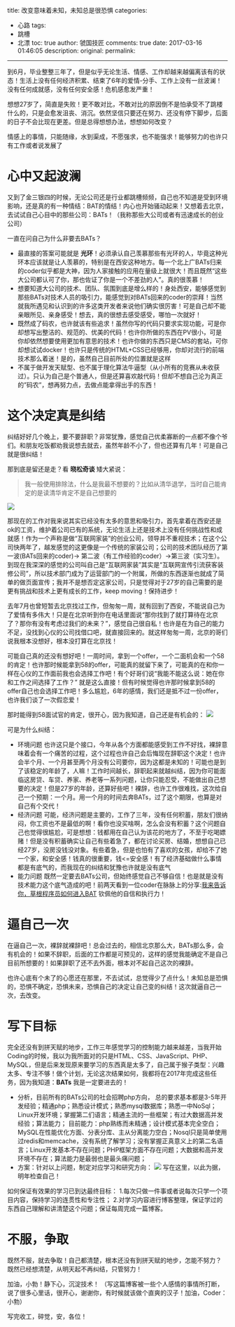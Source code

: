 title: 改变意味着未知，未知总是很恐惧
categories:
  - 心路
tags:
  - 跳槽
  - 北漂
toc: true
author: 虢国技匠
comments: true
date: 2017-03-16 01:46:05
description:
original:
permalink:
---
到6月，毕业整整三年了，但是似乎无论生活、情感、工作却越来越偏离该有的状态！生活上没有任何经济积累、结束了6年的爱情-分手、工作上没有一丝波澜！没有任何成就感，没有任何安全感！危机感愈发严重！

想想27岁了，简直是失败！更不敢对比，不敢对比的原因倒不是怕承受不了跳楼什么的，只是会愈发沮丧、消沉。依然坚信只要还在努力、还没有停下脚步，后面的日子不会比现在更差。但是总得想想办法，想想如何改变？

情感上的事情，只能随缘，水到渠成，不愿强求，也不能强求！能够努力的也许只有工作或者说发展了

<!-- more -->

# 心中又起波澜

又到了金三银四的时候，无论公司还是行业都跳槽频频，自己也不知道是受到环境影响，还是真的有一种情结：BAT的情结！内心也开始骚动起来！又想着去北京，去试试自己心目中的那些公司：BATs！（我称那些大公司或者有迅速成长的创业公司）

一直在问自己为什么非要去BATs？
* 最直接的答案可能就是 **光环**！必须承认自己羡慕那些有光环的人，毕竟这种光环本应该就是让人羡慕的，特别是在西安这种地方。每一个北上广BATs归来的coder似乎都是大神，因为人家接触的应用在量级上就很大！而且既然“这些大公司都认可了你，那也佐证了你是一个不差劲的人”。真的很羡慕！
* 想要知道大公司的技术、团队、氛围到底是增么样的！身处西安，能够感觉到那些BATs对技术人员的吸引力，能感觉到对BATs回来的coder的崇拜！当然就我所遇见和认识到的许多这类开发者来说他们确实很厉害！可是自己却不能亲眼所见、亲身感受！想去，真的很想去感受感受，哪怕一次就好！
* 既然成了码农，也许就该有些追求！虽然你写的代码只要求实现功能，可是你却想写出整洁的、规范的、优美的代码！也许你所做的东西在PV很小，可是你却依然想要使用更加有意思的技术！也许你做的东西只是CMS的套站，可你却想试试docker！也许只是传统的HTML+CSS已经够用，你却对流行的前端技术那么着迷！是的，虽然自己目前所处的位置就是这样
* 不属于做开发天赋型、也不属于理化算法牛逼型（从小所有的竞赛从未收获过）。只认为自己是个普通人，但是还算喜欢敲代码！但却不想自己沦为真正的”码农”，想再努力点，去做点能拿得出手的东西！


# 这个决定真是纠结

纠结好好几个晚上，要不要辞职？非常犹豫，感觉自己优柔寡断的一点都不像个爷们。和朋友吃饭都劝我说想去就去，虽然年龄不小了，但也还算有几年！可是自己就是很纠结！

那到底是留还是走？看 **晓松奇谈** 矮大紧说：
> 我一般使用排除法，什么是我最不想要的？比如从清华退学，当时自己能肯定的是读清华肯定不是自己想要的

![](/images/diary/3.png)

那现在的工作对我来说其实已经没有太多的意思和吸引力，首先拿着在西安还是ok的工资，维护着公司已有的系统，无论生活上还是技术上没有任何挑战性和成就感！作为一个声称是做“互联网家装”的创业公司，领导并不重视技术；在这个公司快两年了，越发感觉的这更像是一个传统的家装公司；公司的技术团队经历了第一波(BATs回来的coder)-> 第二波（有工作经验的coder）->第三波（实习生）。到现在我深深的感觉的公司叫自己是“互联网家装”其实是“互联网宣传引流获客装修公司”，所以技术部门成为了运营部门的一个附属，所做的东西逐渐也就成了简单的做页面宣传；我并不是想否定这家公司，只是觉得对于27岁的自己需要的是更有挑战和技术上更有成长的工作，keep moving！保持进步！

去年7月也曾短暂去北京找过工作，但匆匆一周，就有回到了西安，不能说自己为了爱情有多伟大！只是在北京听到你在电话里面说“那你找到了就打算待在北京了？那你有没有考虑过我们的未来？”，感觉自己很自私！也许是在为自己的能力不足，没找到心仪的公司找借口吧，就直接回来的。就这样匆匆一周，北京的哥们说我根本没想好，根本没打算在北京找！

可能自己真的还没有想好吧！一周时间，拿到一个offer，一个二面机会和一个58的肯定！也许那时候能拿到58的offer，可能真的就留下来了，可能真的在和你一样在心仪的工作面前我也会选择工作吧！有个好哥们说“我能不能这么说：她在你和工作之间选择了工作？” 就是这么直接！但有时候觉得也许那时候拿到58的offer自己也会选择工作吧！多么尴尬，6年的感情，我们还是抵不过一份offer，也许我们谈了一次假恋爱！

那时能得到58面试官的肯定，很开心，因为我知道，自己还是有机会的：
![](/images/diary/1.png)

可是为什么纠结：
* 环境问题
也许这只是个接口，今年从各个方面都能感受到工作不好找，裸辞意味着会有一个痛苦的过程，这个过程也许自己会后悔现在辞职这个决定！也许会半个月、一个月甚至两个月没有公司要你，因为这都是未知的！可能也是到了该稳定的年龄了，人嘛！工作时间越长，辞职起来就越纠结，因为你可能面临这房贷、车贷、养家、养老等一系列问题，让你只能忍受，不能做出自己想要的决定！但是27岁的年龄，还算好些吧！裸辞，也许工作很难找，这次给自己一个预期：一个月。用一个月的时间去奔BATs，过了这个期限，也算是对自己有个交代！
* 经济问题
可能，经济问题是主要的，工作了三年，没有任何积蓄，朋友们很纳闷，你工资也不是最低的啊！看你也没买啥啊，怎么会没有积蓄？这个问题自己也觉得很尴尬，可是想想：钱都用在自己认为该花的地方了，不至于吃喝嫖赌！但是没有积蓄确实让自己有些着急了，都在讨论买房、结婚，想想自己已经27岁，没房没钱没对象。有些着急，但是也怕有了喜欢的女孩，却给不了她一个家，和安全感！钱真的很重要，钱<=安全感！有了经济基础做什么事情都是有底气的，而我现在的纠结和犹豫也许就是没有底气
* 能力问题
既然一定要去BATs公司，但始终感觉自己不够自信！也是就是没有技术能力这个底气造成的吧！前两天看到一位coder在脉脉上的分享:[我来告诉你，草根程序员如何进入BAT](https://maimai.cn/article/detail?fid=91430154&from=headline&share_user=http://i9.taou.com/maimai/p/1411/7868_6_r1Cjft21bVjU5V-a160) 钦佩他的自信和执行力！

# 逼自己一次
在逼自己一次，裸辞就裸辞吧！总会过去的，相信北京那么大，BATs那么多，会有机会的！如果不辞职，后面的工作都是可预见的，这样的感觉我能确定不是自己目前所想要的！如果辞职了还不去外面，根本对不起自己这次的裸辞。

也许心底有个未了的心愿还在那里，不去试试，总觉得少了点什么！未知总是恐惧的，恐惧不确定，恐惧未来，恐惧自己的决定让自己变的纠结！这次就逼自己一次，去改变。

# 写下目标
完全还没有到拼天赋的地步，工作三年感觉学习的控制能力越来越差，当我开始Coding的时候，我以为我所面对的只是HTML、CSS、JavaScript、PHP、MySQL，但是后来发现原来要学习的东西真是太多了，自己属于猴子类型：兴趣太多、专注不够！做个计划，无论这次结果如何，我都将在2017年完成这些任务，因为我知道：**BATs** 我是一定要进去的！

* 分析，目前所有的BATs公司的社会招聘php方向，
总的要求基本都是3-5年开发经验；精通php；熟悉设计模式；熟悉mysql数据库；熟悉一中NoSql；Linux开发环境；掌握第二们语言；精通主流的一些框架；有过大数据高并发经验；算法能力；
目前能力：php熟练而未精通；设计模式基本完全空白；MySQL在性能优化方面、分表分库、主从分离能力空白；Nosql只是简单使用过redis和memcache，没有系统了解学习；没有掌握正真意义上的第二名语言；Linux开发基本不存在问题；PHP框架方面不存在问题；大数据和高并发环境不存在；算法能力是最弱也是最头痛问题；
* 方案：针对以上问题，制定对应学习和研究方向：
![](/images/diary/2.png)
写在这里，以此为据，明年检查自己！

如何保证有效果的学习已到达最终目标：
1.每次只做一件事或者说每次只学一个项目内容，保持学习的连贯性和专注性；
2.对学习内容进行博客整理，保证学过的东西自己理解和讲清楚这个问题；保证每周完成一篇博客。

# 不服，争取
既然不服，就去争取！自己都清楚，根本还没有到拼天赋的地步，怎能不努力？
既然已经想清楚，从明天起不再纠结，只管努力！

加油，小勃！静下心，沉淀技术！
（写这篇博客被一些个人感情的事情所打断，说了很多心里话，很开心，谢谢你，有时候就该做个直爽的汉子！加油，Coder：小勃）

写完收工，碎觉，安，各位！
